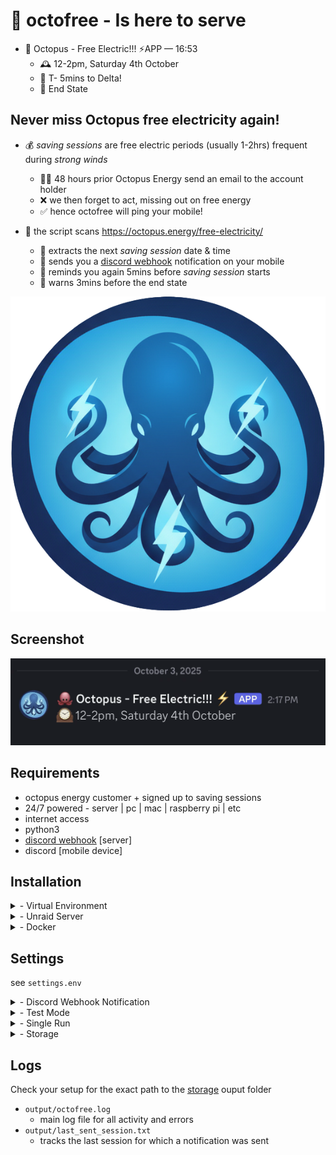 # 🐙 octofree - Is here to serve
- 🐙 Octopus - Free Electric!!! ⚡APP — 16:53
  - 🕰️ 12-2pm, Saturday 4th October
  - 📣 T- 5mins to Delta!
  - 🐰 End State 

## Never miss Octopus free electricity again! 
- 💰 *saving sessions* are free electric periods (usually 1-2hrs) frequent during *strong winds* 
  - 👩‍💻 48 hours prior Octopus Energy send an email to the account holder
  - ❌ we then forget to act, missing out on free energy
  - ✅ hence octofree will ping your mobile!

- 🧠 the script scans https://octopus.energy/free-electricity/ 
  - 📆 extracts the next *saving session* date & time 
  - 📱 sends you a [discord webhook](#discord-webhook-notification) notification on your mobile
  - 📣 reminds you again 5mins before *saving session* starts
  - 🐰 warns 3mins before the end state

![logo](https://github.com/dopeytree/octofree/blob/61e16adea141812f674ca91d86ab697ac02e0c91/logo_octofree.png?raw=true)

## Screenshot

![screenshot](https://github.com/dopeytree/octofree/blob/30b013c68437122c40854ba1d52ec4a67115318f/screenshot.png?raw=true)

## Requirements 

- octopus energy customer + signed up to saving sessions
- 24/7 powered - server | pc | mac | raspberry pi | etc
- internet access
- python3
- [discord webhook](#discord-webhook-notification) [server]
- discord [mobile device] 

## Installation 

<details>
<summary>- Virtual Environment</summary>

## Virtual Environment

Preferred method is [docker](#docker) but you can also run in a Python virtual environment located a `.venv` folder

- create the virtual environment:
```sh
python3 -m venv .venv
```
- activate the virtual environment (macOS/Linux):
```sh
source .venv/bin/activate
```
- set [settings](#settings-configuration) in settings.env 
- run the script
```sh  
 python3 octofree/octofree.py 
 ```
</details>

<details>
<summary>- Unraid Server</summary>

## Unraid Server

- add CONTAINER
- repo url: 
```sh 
ghcr.io/dopeytree/octofree:latest 
```
- advanced --> icon url: 
```sh 
https://github.com/dopeytree/octofree/blob/61e16adea141812f674ca91d86ab697ac02e0c91/logo_octofree.png?raw=true
```
#### add VARIABLE -> discord:
- `key` = 
```sh
DISCORD_WEBHOOK_URL
```
- `value` = 
- `enter_your_discord_server_webhook`

#### add VARIABLE -> test mode:
- `key`=
```sh
TEST_MODE
```
- `value` = 
```sh
false
```
#### add VARIABLE -> loop:
- `key` = 
```sh
SINGLE_RUN
```
- `value` = 
```sh
false
  ```
#### add PATH:
- `container path` = 
```sh
  /data
```
- `host path` = 
```sh
/mnt/user/appdata/octofree
```
#### APPLY settings
</details>

<details>
<summary>- Docker</summary>

## Docker

- Official published image on GitHub Container Registry :

```sh
docker pull ghcr.io/dopeytree/octofree:latest
```

Run the published image (recommended):

```sh
docker run --rm \
  --env-file ./octofree/settings.env \
  -v /path/on/host/octofree-data:/data \
  ghcr.io/dopeytree/octofree:latest
```

#### Notes:

- Use `--env-file ./octofree/settings.env` or set individual `-e` variables to provide your 
  - `DISCORD_WEBHOOK_URL`, `OUTPUT_DIR`, and other options
  - If no `settings.env` file exists in your workspace, copy or create one from `octofree/settings.env.template`
- Bind-mount a host folder to persist logs and state
  - Set `OUTPUT_DIR=/data` (or another mounted path) so the `output/` files appear on the host

#### Optional quick local build:

```sh
# Build locally (if you need to modify code or prefer a local image)
docker build -t octofree ./octofree
```
```sh
# Run the locally built image
docker run --rm --env-file ./octofree/settings.env -v /path/on/host/octofree-data:/data octofree
```

If you want the helper script and vulnerability scan, run the included `./octofree/build.sh` (it builds the image and runs a Trivy scan).

## Example `docker-compose.yml` (recommended for long-running deployments):

```yaml
version: '3.8'
services:
  octofree:
    image: ghcr.io/dopeytree/octofree:latest
    environment:
      - DISCORD_WEBHOOK_URL=${DISCORD_WEBHOOK_URL}
      - OUTPUT_DIR=/data
      - SINGLE_RUN=false
      - TEST_MODE=false
    volumes:
      - /path/on/host/octofree-data:/data
    restart: unless-stopped
```

### Docker Tips & troubleshooting
- If you change `settings.env` locally, avoid rebuilding by supplying `--env-file` or `-e` variables at `docker run` time
- Check logs and last-sent session inside the mounted folder (`octofree.log`, `last_sent_session.txt`) when debugging notifications
- The `build.sh` script runs Trivy; if you don't have Trivy available you can skip it and use `docker build` directly

</details>

## Settings

see `settings.env`

<details>
<summary>- Discord Webhook Notification</summary>

### Discord Webhook Notification

- [required for notifications]
- load or create a server in *discord*
- create a new channel called 'octofree'
- click the cogs to get the settings then find the webhooks button
- create a new webhook & copy the url
- set your *discord* webhook URL in `settings.env`

```sh
DISCORD_WEBHOOK_URL=https://discord.com/api/webhooks/...
```
</details>

<details>
<summary>- Test Mode</summary>

### Test Mode

- allows multiple notifcation testing when 1x is live
- DEFAULT=`false` to send only 1x notification per *saving sessions*
- set to `true` to send > than 1x notification per current session
- `true` currently only works during an *active* saving session

```sh
TEST_MODE=false
TEST_MODE=true
```
</details>

<details>
<summary>- Single Run</summary>

### Single Run

- to loop or not
- true = runs the script once & exits (instead of looping every hour)
- DEFAULT=false
- set to `false` for continuous hourly monitoring

```sh
SINGLE_RUN=false
SINGLE_RUN=true
```
</details>

<details>
<summary>- Storage</summary>

### Storage

Only required for [unraid](#unraid) & [docker](#docker)
```sh
volumes:
      - /path/on/host/octofree-data:/data
```
</details>

## Logs

Check your setup for the exact path to the [storage](#storage) ouput folder
- `output/octofree.log`
  - main log file for all activity and errors
- `output/last_sent_session.txt`
  - tracks the last session for which a notification was sent
